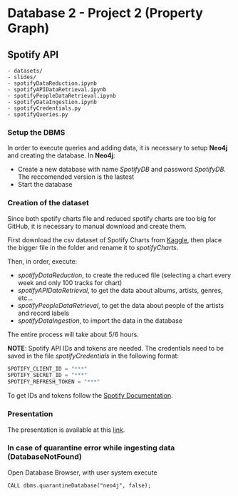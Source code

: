 # Database 2 - Project 2 (Property Graph)
## Spotify API

```
- datasets/
- slides/
- spotifyDataReduction.ipynb
- spotifyAPIDataRetrieval.ipynb
- spotifyPeopleDataRetrieval.ipynb
- spotifyDataIngestion.ipynb
- spotifyCredentials.py
- spotifyQueries.py
```

### Setup the DBMS
In order to execute queries and adding data, it is necessary to setup **Neo4j** and creating the database. In **Neo4j**:
- Create a new database with name *SpotifyDB* and password *SpotifyDB*. The reccomended version is the lastest
- Start the database

### Creation of the dataset
Since both spotify charts file and reduced spotify charts are too big for GitHub, it is necessary to manual download and create them.

First download the csv dataset of Spotify Charts from [Kaggle](https://www.kaggle.com/pepepython/spotify-huge-database-daily-charts-over-3-years?select=Database+to+calculate+popularity.csv), then place the bigger file in the folder and rename it to  *spotifyCharts*.

Then, in order, execute:
- *spotifyDataReduction*, to create the reduced file (selecting a chart every week and only 100 tracks for chart)
- *spotifyAPIDataRetrieval*, to get the data about albums, artists, genres, etc...
- *spotifyPeopleDataRetrieval*, to get the data about people of the artists and record labels
- *spotifyDataIngestion*, to import the data in the database

The entire process will take about 5/6 hours.

**NOTE**: Spotify API IDs and tokens are needed. The credentials need to be saved in the file *spotifyCredentials* in the following format:

```python
SPOTIFY_CLIENT_ID = "***"
SPOTIFY_SECRET_ID = "***"
SPOTIFY_REFRESH_TOKEN = "***"
```

To get IDs and tokens follow the [Spotify Documentation](https://developer.spotify.com/documentation/general/guides/authorization/).

### Presentation
The presentation is available at this [link](slides/Spotify_Presentation_Alecci_Martinelli_Ziroldo.pdf).

### In case of quarantine error while ingesting data (DatabaseNotFound)
Open Database Browser, with user system execute

```
CALL dbms.quarantineDatabase("neo4j", false);
```